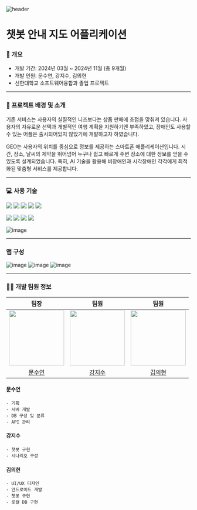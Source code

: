 ![header](https://capsule-render.vercel.app/api?type=waving&color=4F89F8&height=230&text=GEO&fontColor=ffffff&fontAlignY=40&fontSize=90&animation=fadeIn)
<!-- 내용을 더 넣는다면 기술을 사용한 이유, 소개 영상 등 -->
# 챗봇 안내 지도 어플리케이션
### 📖 개요
- 개발 기간: 2024년 03월 ~ 2024년 11월 (총 9개월)
- 개발 인원: 문수연, 강지수, 김의현
- 신한대학교 소프트웨어융합과 졸업 프로젝트

---

### 💬 프로젝트 배경 및 소개
기존 서비스는 사용자의 실질적인 니즈보다는 상품 판매에 초점을 맞춰져 있습니다. 사용자의 자유로운 선택과 개별적인 여행 계획을 지원하기엔 부족하였고, 장애인도 사용할 수 있는 어플은 출시되어있지 않았기에 개발하고자 하였습니다.

GEO는 사용자의 위치를 중심으로 정보를 제공하는 스마트폰 애플리케이션입니다. 시간, 장소, 날씨의 제약을 뛰어넘어 누구나 쉽고 빠르게 주변 장소에 대한 정보를 얻을 수 있도록 설계되었습니다. 특히, AI 기술을 활용해 비장애인과 시각장애인 각각에게 최적화된 맞춤형 서비스를 제공합니다.

---

<p align="center">
  <h3>💻 사용 기술</h3>
  
  <img src="https://img.shields.io/badge/Kotlin-7F52FF.svg?style=flat-square&logo=kotlin&logoColor=FFFFFF" /> <img src="https://img.shields.io/badge/Java-ED8B00.svg?style=flat-square&logo=java&logoColor=000000" /> <img src="https://img.shields.io/badge/FileZilla-BF0000.svg?style=flat-square&logo=filezilla&logoColor=000000" /> <img src="https://img.shields.io/badge/PHP-777BB4.svg?style=flat-square&logo=php&logoColor=FFFFFF" /> <img src="https://img.shields.io/badge/NGINX-009639.svg?style=flat-square&logo=nginx&logoColor=FFFFFF" /> 
  
  <img src="https://img.shields.io/badge/AmazonEC2-FF9900.svg?style=flat-square&logo=AmazonEC2&logoColor=FFFFFF" /> <img src="https://img.shields.io/badge/MySQL-4479A1.svg?style=flat-square&logo=MySQL&logoColor=FFFFFF" /> <img src="https://img.shields.io/badge/AndroidStudio-34A853.svg?style=flat-square&logo=Android&logoColor=FFFFFF" /> <img src="https://img.shields.io/badge/Gemini-8E75B2.svg?style=flat-square&logo=googlegemini&logoColor=FFFFFF" /> 
</p>

![image](https://github.com/user-attachments/assets/d2349ee0-e25d-4ced-945e-6aa7599868ee)

---

### 앱 구성
![image](https://github.com/user-attachments/assets/671cd094-69d0-43bd-a15c-ed36c8fe133e)
![image](https://github.com/user-attachments/assets/8764e4d1-7ef4-4b03-81f1-4257c73d743b)
![image](https://github.com/user-attachments/assets/519d36ab-13f4-4543-be66-e9e5bdb7a817)

---

### 🧑‍💻 개발 팀원 정보 
| 팀장 | 팀원 | 팀원 |
|:----:|:----:|:----:|
|<img width=150 src="https://avatars.githubusercontent.com/u/96676715?v=4" />|<img width=150 src="https://avatars.githubusercontent.com/u/96802515?v=4"/>|<img width=150 src="https://avatars.githubusercontent.com/u/125240447?v=4">|
|[문수연](https://github.com/March23Moon)|[강지수](https://github.com/JISO0O0O)|[김의현](https://github.com/UiHyeon-Kim)|

#### 문수연
```
- 기획
- 서버 개발
- DB 구성 및 분류
- API 관리
```
#### 강지수
```
- 챗봇 구현
- 시나리오 구성
```
#### 김의현
```
- UI/UX 디자인
- 안드로이드 개발
- 챗봇 구현
- 로컬 DB 구현
```
